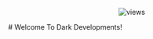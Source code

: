 <p align="center">                   
  <img src="https://count.getloli.com/get/@Dark-Developments?theme=rule34" alt="views" /><br>
</p>
# Welcome To Dark Developments!

